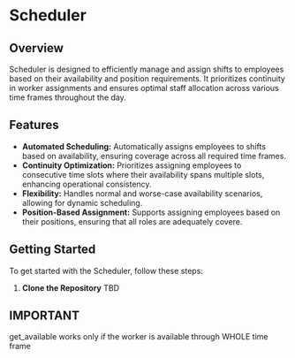 # Scheduler

## Overview
Scheduler is designed to efficiently manage and assign shifts to employees based on their availability and position requirements. It prioritizes continuity in worker assignments and ensures optimal staff allocation across various time frames throughout the day.

## Features
- **Automated Scheduling:** Automatically assigns employees to shifts based on availability, ensuring coverage across all required time frames.
- **Continuity Optimization:** Prioritizes assigning employees to consecutive time slots where their availability spans multiple slots, enhancing operational consistency.
- **Flexibility:** Handles normal and worse-case availability scenarios, allowing for dynamic scheduling.
- **Position-Based Assignment:** Supports assigning employees based on their positions, ensuring that all roles are adequately covere.

## Getting Started
To get started with the Scheduler, follow these steps:

1. **Clone the Repository**
   TBD


## IMPORTANT
get_available works only if the worker is available through WHOLE time frame
